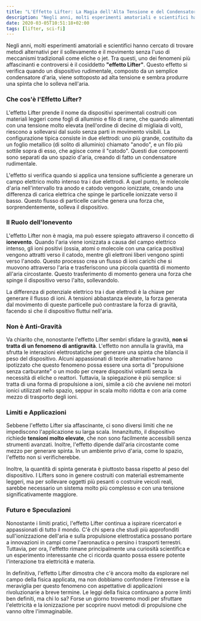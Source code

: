 ```yaml
---
title: "L'Effetto Lifter: La Magia dell'Alta Tensione e del Condensatore Volante"
description: "Negli anni, molti esperimenti amatoriali e scientifici hanno cercato di trovare metodi alternativi per il sollevamento, e forse ci siamo riusciti, scopriamo insieme l'effetto Lifter."
date: 2020-03-05T10:51:18+02:00
tags: [lifter, sci-fi]
---
```


Negli anni, molti esperimenti amatoriali e scientifici hanno cercato di trovare metodi alternativi per il sollevamento e il movimento senza l'uso di meccanismi tradizionali come eliche o jet. Tra questi, uno dei fenomeni più affascinanti e controversi è il cosiddetto **"effetto Lifter"**. Questo effetto si verifica quando un dispositivo rudimentale, composto da un semplice condensatore d'aria, viene sottoposto ad alta tensione e sembra produrre una spinta che lo solleva nell'aria.

### Che cos'è l'Effetto Lifter?

L'effetto Lifter prende il nome da dispositivi sperimentali costruiti con materiali leggeri come fogli di alluminio e filo di rame, che quando alimentati con una tensione molto elevata (nell'ordine di decine di migliaia di volt), riescono a sollevarsi dal suolo senza parti in movimento visibili. La configurazione tipica consiste in due elettrodi: uno più grande, costituito da un foglio metallico (di solito di alluminio) chiamato "anodo", e un filo più sottile sopra di esso, che agisce come il "catodo". Questi due componenti sono separati da uno spazio d'aria, creando di fatto un condensatore rudimentale.

L'effetto si verifica quando si applica una tensione sufficiente a generare un campo elettrico molto intenso tra i due elettrodi. A quel punto, le molecole d'aria nell'intervallo tra anodo e catodo vengono ionizzate, creando una differenza di carica elettrica che spinge le particelle ionizzate verso il basso. Questo flusso di particelle cariche genera una forza che, sorprendentemente, solleva il dispositivo.

### Il Ruolo dell'Ionevento

L'effetto Lifter non è magia, ma può essere spiegato attraverso il concetto di **ionevento**. Quando l'aria viene ionizzata a causa del campo elettrico intenso, gli ioni positivi (ossia, atomi o molecole con una carica positiva) vengono attratti verso il catodo, mentre gli elettroni liberi vengono spinti verso l'anodo. Questo processo crea un flusso di ioni carichi che si muovono attraverso l'aria e trasferiscono una piccola quantità di momento all'aria circostante. Questo trasferimento di momento genera una forza che spinge il dispositivo verso l'alto, sollevandolo.

La differenza di potenziale elettrico tra i due elettrodi è la chiave per generare il flusso di ioni. A tensioni abbastanza elevate, la forza generata dal movimento di queste particelle può contrastare la forza di gravità, facendo sì che il dispositivo fluttui nell'aria.

### Non è Anti-Gravità

Va chiarito che, nonostante l'effetto Lifter sembri sfidare la gravità, **non si tratta di un fenomeno di antigravità**. L'effetto non annulla la gravità, ma sfrutta le interazioni elettrostatiche per generare una spinta che bilancia il peso del dispositivo. Alcuni appassionati di teorie alternative hanno ipotizzato che questo fenomeno possa essere una sorta di "propulsione senza carburante" o un modo per creare dispositivi volanti senza la necessità di eliche o reattori. Tuttavia, la spiegazione è più semplice: si tratta di una forma di propulsione a ioni, simile a ciò che avviene nei motori ionici utilizzati nello spazio, seppur in scala molto ridotta e con aria come mezzo di trasporto degli ioni.

### Limiti e Applicazioni

Sebbene l'effetto Lifter sia affascinante, ci sono diversi limiti che ne impediscono l'applicazione su larga scala. Innanzitutto, il dispositivo richiede **tensioni molto elevate**, che non sono facilmente accessibili senza strumenti avanzati. Inoltre, l'effetto dipende dall'aria circostante come mezzo per generare spinta. In un ambiente privo d'aria, come lo spazio, l'effetto non si verificherebbe.

Inoltre, la quantità di spinta generata è piuttosto bassa rispetto al peso del dispositivo. I Lifters sono in genere costruiti con materiali estremamente leggeri, ma per sollevare oggetti più pesanti o costruire veicoli reali, sarebbe necessario un sistema molto più complesso e con una tensione significativamente maggiore.

### Futuro e Speculazioni

Nonostante i limiti pratici, l'effetto Lifter continua a ispirare ricercatori e appassionati di tutto il mondo. C'è chi spera che studi più approfonditi sull'ionizzazione dell'aria e sulla propulsione elettrostatica possano portare a innovazioni in campi come l'aeronautica o persino i trasporti terrestri. Tuttavia, per ora, l'effetto rimane principalmente una curiosità scientifica e un esperimento interessante che ci ricorda quanto possa essere potente l'interazione tra elettricità e materia.

In definitiva, l'effetto Lifter dimostra che c'è ancora molto da esplorare nel campo della fisica applicata, ma non dobbiamo confondere l'interesse e la meraviglia per questo fenomeno con aspettative di applicazioni rivoluzionarie a breve termine. Le leggi della fisica continuano a porre limiti ben definiti, ma chi lo sa? Forse un giorno troveremo modi per sfruttare l'elettricità e la ionizzazione per scoprire nuovi metodi di propulsione che vanno oltre l'immaginabile.
